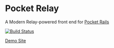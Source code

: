 # Pocket Relay
A Modern Relay-powered front end for [Pocket Rails](www.github.com/custompro98/pocket-relay)

[![Build Status](https://travis-ci.org/custompro98/pocket-relay.svg?branch=master)](https://travis-ci.org/custompro98/pocket-relay)

[Demo Site](https://pocket-react.herokuapp.com/)
